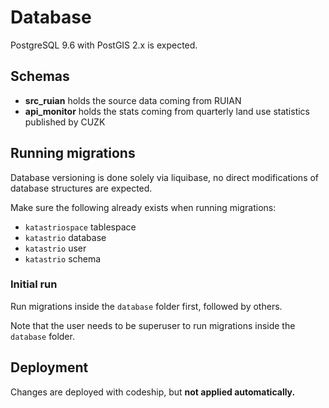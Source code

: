 # Database

PostgreSQL 9.6 with PostGIS 2.x is expected.

## Schemas

- **src_ruian** holds the source data coming from RUIAN
- **api_monitor** holds the stats coming from quarterly land use statistics published by CUZK

## Running migrations

Database versioning is done solely via liquibase, no direct modifications of database structures are expected.

Make sure the following already exists when running migrations:

- `katastriospace` tablespace
- `katastrio` database
- `katastrio` user
- `katastrio` schema

### Initial run

Run migrations inside the `database` folder first, followed by others.

Note that the user needs to be superuser to run migrations inside the `database` folder.

## Deployment

Changes are deployed with codeship, but **not applied automatically.**

